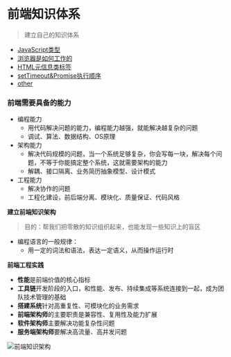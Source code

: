 # 前端知识体系
>建立自己的知识体系


- [JavaScript类型](https://github.com/luobosiji/blog/blob/master/knowledgeSystem/01-JavaScript%E7%B1%BB%E5%9E%8B.md)
- [浏览器是如何工作的](https://github.com/luobosiji/blog/blob/master/knowledgeSystem/02-%E6%B5%8F%E8%A7%88%E5%99%A8%E6%98%AF%E5%A6%82%E4%BD%95%E5%B7%A5%E4%BD%9C%E7%9A%84.md)
- [HTML元信息类标签](https://github.com/luobosiji/blog/blob/master/knowledgeSystem/03-HTML%E5%85%83%E4%BF%A1%E6%81%AF%E7%B1%BB%E6%A0%87%E7%AD%BE.md)
- [setTimeout&Promise执行顺序](https://github.com/luobosiji/blog/blob/master/knowledgeSystem/04-setTimeout%26Promise%E6%89%A7%E8%A1%8C%E9%A1%BA%E5%BA%8F.md)
- [other](https://github.com/luobosiji/blog/blob/master/knowledgeSystem/05-other.md)

### 前端需要具备的能力
- 编程能力
  - 用代码解决问题的能力，编程能力越强，就能解决越复杂的问题
  - 调试、算法、数据结构、OS原理
- 架构能力
  - 解决代码规模的问题，当一个系统足够复杂，你会写每一块，解决每个问题，不等于你能搞定整个系统，这就需要架构的能力
  - 解耦、接口隔离、业务简历抽象模型、设计模式
- 工程能力
  - 解决协作的问题
  - 工程化建设，前后端分离、模块化、质量保证、代码风格

**建立前端知识架构**
> 目的：帮我们把零散的知识组织起来，也能发现一些知识上的盲区
- 编程语言的一般规律：
  - 用一定的词法和语法，表达一定语义，从而操作运行时

**前端工程实践**
- **性能**是前端价值的核心指标
- **工具链**开发阶段的入口，和性能、发布、持续集成等系统连接到一起，成为团队技术管理的基础
- **搭建系统**针对高重复性、可模块化的业务需求
- **前端架构师**的主要职责是兼容性、复用性及能力扩展
- **软件架构师**主要解决功能复杂性问题
- **服务端架构师**要解决高流量、高并发问题

![前端知识架构](https://raw.githubusercontent.com/luobosiji/blog/master/resources/knowledgeSystem/knowledgeSystem.png)


